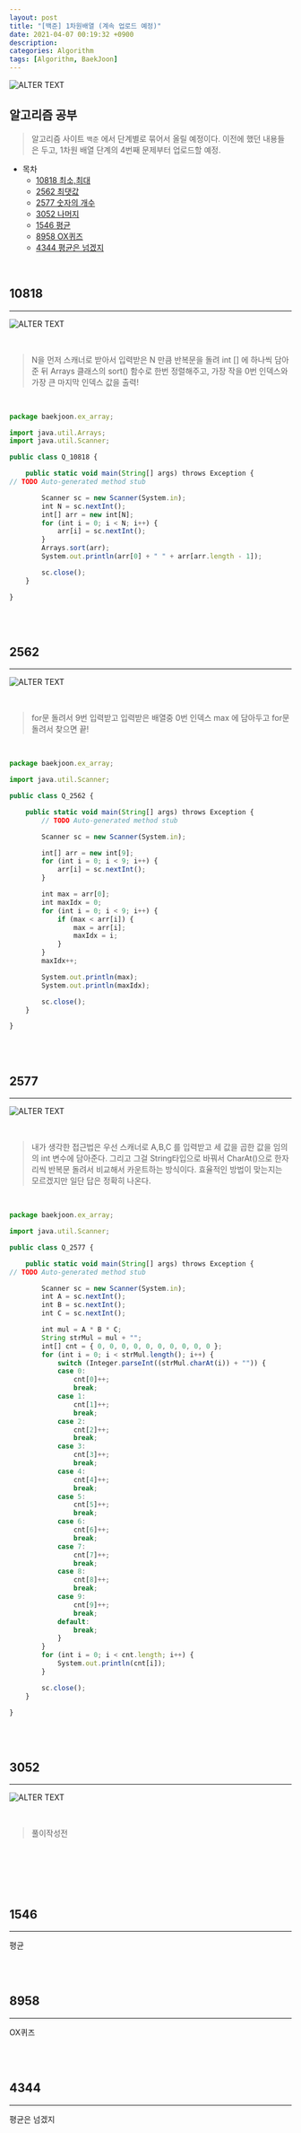 ```yaml
---
layout: post
title: "[백준] 1차원배열 (계속 업로드 예정)"
date: 2021-04-07 00:19:32 +0900
description:
categories: Algorithm
tags: [Algorithm, BaekJoon]
---
```


![ALTER TEXT](/public/img/algorithm/2021-04-07-algorithm-1.png)

## 알고리즘 공부

> 알고리즘 사이트 `백준` 에서 단계별로 묶어서 올릴 예정이다. 이전에 했던 내용들은 두고, 1차원 배열 단계의 4번째 문제부터 업로드할 예정.

- 목차
  - [10818 최소,최대](#10818)
  - [2562 최댓값](#2562)
  - [2577 숫자의 개수](#2577)
  - [3052 나머지](#3052)
  - [1546 평균](#1546)
  - [8958 OX퀴즈](#8958)
  - [4344 평균은 넘겠지](#4344)

<br/>

## 10818

---

![ALTER TEXT](/public/img/algorithm/array/2021-04-07-algorithm-array-1.png)

<br/>

> N을 먼저 스캐너로 받아서 입력받은 N 만큼 반복문을 돌려 int [] 에 하나씩 담아준 뒤 Arrays 클래스의 sort() 함수로 한번 정렬해주고, 가장 작을 0번 인덱스와 가장 큰 마지막 인덱스 값을 출력!

<br/>

```jsx
package baekjoon.ex_array;

import java.util.Arrays;
import java.util.Scanner;

public class Q_10818 {

	public static void main(String[] args) throws Exception {
// TODO Auto-generated method stub

		Scanner sc = new Scanner(System.in);
		int N = sc.nextInt();
		int[] arr = new int[N];
		for (int i = 0; i < N; i++) {
			arr[i] = sc.nextInt();
		}
		Arrays.sort(arr);
		System.out.println(arr[0] + " " + arr[arr.length - 1]);

		sc.close();
	}

}
```

<br/><br/>

## 2562

---

![ALTER TEXT](/public/img/algorithm/array/2021-04-07-algorithm-array-3.png)

<br/>

> for문 돌려서 9번 입력받고 입력받은 배열중 0번 인덱스 max 에 담아두고
> for문 돌려서 찾으면 끝!

<br/>

```jsx
package baekjoon.ex_array;

import java.util.Scanner;

public class Q_2562 {

	public static void main(String[] args) throws Exception {
		// TODO Auto-generated method stub

		Scanner sc = new Scanner(System.in);

		int[] arr = new int[9];
		for (int i = 0; i < 9; i++) {
			arr[i] = sc.nextInt();
		}

		int max = arr[0];
		int maxIdx = 0;
		for (int i = 0; i < 9; i++) {
			if (max < arr[i]) {
				max = arr[i];
				maxIdx = i;
			}
		}
		maxIdx++;

		System.out.println(max);
		System.out.println(maxIdx);

		sc.close();
	}

}

```

<br/><br/>

## 2577

---

![ALTER TEXT](/public/img/algorithm/array/2021-04-07-algorithm-array-2.png)

<br/>

> 내가 생각한 접근법은 우선 스캐너로 A,B,C 를 입력받고 세 값을 곱한 값을 임의의 int 변수에 담아준다. 그리고 그걸 String타입으로 바꿔서 CharAt()으로 한자리씩 반복문 돌려서 비교해서 카운트하는 방식이다. 효율적인 방법이 맞는지는 모르겠지만 일단 답은 정확히 나온다.

<br/>

```jsx
package baekjoon.ex_array;

import java.util.Scanner;

public class Q_2577 {

	public static void main(String[] args) throws Exception {
// TODO Auto-generated method stub

		Scanner sc = new Scanner(System.in);
		int A = sc.nextInt();
		int B = sc.nextInt();
		int C = sc.nextInt();

		int mul = A * B * C;
		String strMul = mul + "";
		int[] cnt = { 0, 0, 0, 0, 0, 0, 0, 0, 0, 0 };
		for (int i = 0; i < strMul.length(); i++) {
			switch (Integer.parseInt((strMul.charAt(i)) + "")) {
			case 0:
				cnt[0]++;
				break;
			case 1:
				cnt[1]++;
				break;
			case 2:
				cnt[2]++;
				break;
			case 3:
				cnt[3]++;
				break;
			case 4:
				cnt[4]++;
				break;
			case 5:
				cnt[5]++;
				break;
			case 6:
				cnt[6]++;
				break;
			case 7:
				cnt[7]++;
				break;
			case 8:
				cnt[8]++;
				break;
			case 9:
				cnt[9]++;
				break;
			default:
				break;
			}
		}
		for (int i = 0; i < cnt.length; i++) {
			System.out.println(cnt[i]);
		}

		sc.close();
	}

}
```

<br/><br/>

## 3052

---

![ALTER TEXT](/public/img/algorithm/array/2021-04-07-algorithm-array-4.png)

<br/>

> 풀이작성전

<br/>

```jsx

```

<br/><br/>

## 1546

---

평균

<br/><br/>

## 8958

---

OX퀴즈

<br/><br/>

## 4344

---

평균은 넘겠지

<br/><br/>
